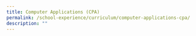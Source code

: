 ```yaml
---
title: Computer Applications (CPA)
permalink: /school-experience/curriculum/computer-applications-cpa/
description: ""
---
```

